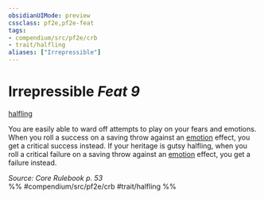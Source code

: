 ```yaml
---
obsidianUIMode: preview
cssclass: pf2e,pf2e-feat
tags:
- compendium/src/pf2e/crb
- trait/halfling
aliases: ["Irrepressible"]
---
```

# Irrepressible  *Feat 9*  
[halfling](rules/traits/halfling.md "Halfling Ancestry & Heritage Trait")  


You are easily able to ward off attempts to play on your fears and emotions. When you roll a success on a saving throw against an [emotion](rules/traits/emotion.md "Emotion Effect Trait") effect, you get a critical success instead. If your heritage is gutsy halfling, when you roll a critical failure on a saving throw against an [emotion](rules/traits/emotion.md "Emotion Effect Trait") effect, you get a failure instead.

*Source: Core Rulebook p. 53*  
%% #compendium/src/pf2e/crb #trait/halfling %%